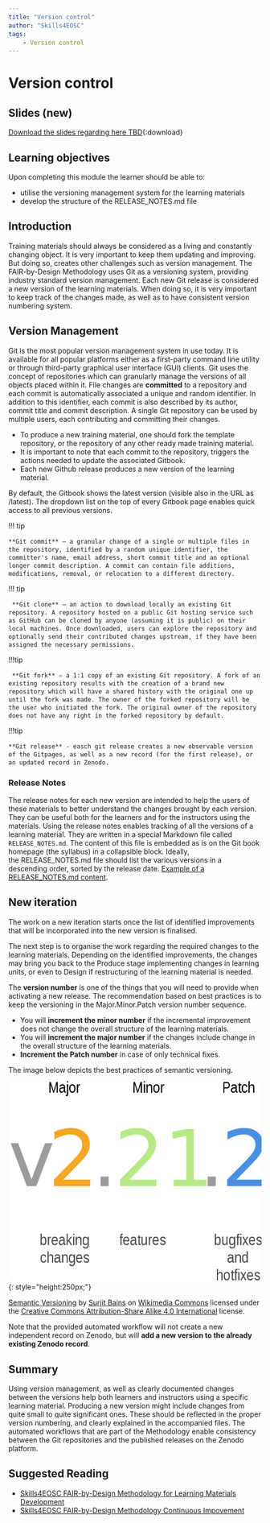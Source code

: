 ```yaml
---
title: "Version control"
author: "Skills4EOSC"
tags: 
    - Version control
---
```


# Version control 

## Slides (new)

[Download the slides regarding  here TBD](https://github.com/FAIR-by-Design-Methodology/IDCC24workshop/raw/main/resources/02%20Skills4EOSC/Skills4EOSC-IDCCworkshop_FAIR-by-Design_Methodology.pptx){:download}


## Learning objectives

Upon completing this module the learner should be able to:

- utilise the versioning management system for the learning materials
- develop the structure of the RELEASE_NOTES.md file


## Introduction

Training materials should always be considered as a living and constantly changing object. It is very important to keep them updating and improving. But doing so, creates other challenges such as version management. The FAIR-by-Design Methodology uses Git as a versioning system, providing industry standard version management. Each new Git release is considered a new version of the learning materials. When doing so, it is very important to keep track of the changes made, as well as to have consistent version numbering system. 

## Version Management

Git is the most popular version management system in use today. It is available for all popular platforms either as a first-party command line utility or through third-party graphical user interface (GUI) clients. Git uses the concept of repositories which can granularly manage the versions of all objects placed within it. File changes are **committed** to a repository and each commit is automatically associated a unique and random identifier. In addition to this identifier, each commit is also described by its author, commit title and commit description. A single Git repository can be used by multiple users, each contributing and committing their changes. 

- To produce a new training material, one should fork the template repository, or the repository of any other ready made training material. 
- It is important to note that each commit to the repository, triggers the actions needed to update the associated Gitbook. 
- Each new Github release produces a new version of the learning material.

By default, the Gitbook shows the latest version (visible also in the URL as /latest). The dropdown list on the top of every Gitbook page enables quick access to all previous versions. 

!!! tip 

    **Git commit** – a granular change of a single or multiple files in the repository, identified by a random unique identifier, the committer's name, email address, short commit title and an optional longer commit description. A commit can contain file additions, modifications, removal, or relocation to a different directory. 


!!! tip

	 **Git clone** – an action to download locally an existing Git repository. A repository hosted on a public Git hosting service such as GitHub can be cloned by anyone (assuming it is public) on their local machines. Once downloaded, users can explore the repository and optionally send their contributed changes upstream, if they have been assigned the necessary permissions.

!!!tip 

	 **Git fork** – a 1:1 copy of an existing Git repository. A fork of an existing repository results with the creation of a brand new repository which will have a shared history with the original one up until the fork was made. The owner of the forked repository will be the user who initiated the fork. The original owner of the repository does not have any right in the forked repository by default.

!!!tip

	**Git release** - easch git release creates a new observable version of the Gitpages, as well as a new record (for the first release), or an updated record in Zenodo. 


### Release Notes
The release notes for each new version are intended to help the users of these materials to better understand the changes brought by each version. They can be useful both for the learners and for the instructors using the materials. 
Using the release notes enables tracking of all the versions of a learning material. They are written in a special Markdown file called `RELEASE_NOTES.md`. The content of this file is embedded as is on the Git book homepage (the syllabus) in a collapsible block.
Ideally, the RELEASE_NOTES.md file should list the various versions in a descending order, sorted by the release date.
[Example of a RELEASE_NOTES.md content](https://fair-by-design-methodology.github.io/FAIR-by-Design_ToT/latest/). 

## New iteration

The work on a new iteration starts once the list of identified improvements that will be incorporated into the new version is finalised.

The next step is to organise the work regarding the required changes to the learning materials. Depending on the identified improvements, the changes may bring you back to the Produce stage implementing changes in learning units, or even to Design if restructuring of the learning material is needed.

The **version number** is one of the things that you will need to provide when activating a new release. The recommendation based on best practices is to keep the versioning in the Major.Minor.Patch version number sequence.

- You will **increment the minor number** if the incremental improvement does not change the overall structure of the learning materials.
- You will **increment the major number** if the changes include change in the overall structure of the learning materials.
- **Increment the Patch number** in case of only technical fixes. 

The image below depicts the best practices of semantic versioning.

![A simple diagram of Semantic Versioning](./attachments/Semantic-versioning.png){: style="height:250px;"}

[Semantic Versioning](https://commons.wikimedia.org/wiki/File:Semantic-versioning.svg) by [Surjit Bains](https://commons.wikimedia.org/w/index.php?title=User:SurjBains&action=edit&redlink=1) on [Wikimedia Commons](https://commons.wikimedia.org/) licensed under the [Creative Commons Attribution-Share Alike 4.0 International](https://creativecommons.org/licenses/by-sa/4.0/deed.en) license.

Note that the provided automated workflow will not create a new independent record on Zenodo, but will **add a new version to the already existing Zenodo record**. 


## Summary 

Using version management, as well as clearly documented changes between the versions help both learners and instructors using a specific learning material. Producing a new version might include changes from quite small to quite significant ones. These should be reflected in the proper version numbering, and clearly explained in the accompanied files. The automated workflows that are part of the Methodology enable consistency between the Git repositories and the published releases on the Zenodo platform. 

## Suggested Reading

- [Skills4EOSC FAIR-by-Design Methodology for Learning Materials Development](https://zenodo.org/records/8419242)
- [Skills4EOSC FAIR-by-Design Methodology Continuous Impovement](https://fair-by-design-methodology.github.io/FAIR-by-Design_ToT/latest/Stage%206%20–%20Verify/20-Continuous%20Improvement/20-CI/?h=major+version#new-iteration)



